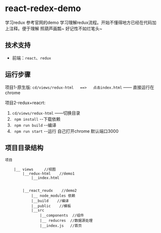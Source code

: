 # react-redex-demo
学习redux 参考官网的demo  学习理解redux流程。开始不懂得地方已经在代码加上注释。便于理解
照葫芦画瓢~ 好记性不如烂笔头~


## 技术支持
- 前端：`react`、`redux`


## 运行步骤
项目1-原生版: ` cd/views/redux-html   ==>   点击index.html `  —— 直接运行在chrome

项目2-redux+reacrt:
1. ` cd/views/redux-html ` ——切换目录
2. ` npm install` --下载依赖
3. ` npm run build` --编译
4. ` npm run start` --运行 自己打开chrome 默认端口3000


## 项目目录结构

```
项目

    |__ views     //视图
        |__redux-html    //demo1
            |__index.html
            
            
        |__react_reudx    //demo2
            |__ node_modules 依赖
            |__build    //编译
            |__public    //模板
            |__src
                |__components  //组件
                |__ reducres  //数据源处理
                |__index.js   //首页


```
